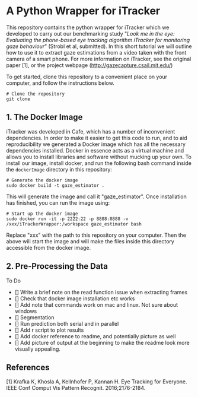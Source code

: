 # A Python Wrapper for iTracker
This repository contains the python wrapper for iTracker which we developed to carry out our benchmarking study "*Look me in the eye: Evaluating the phone-based eye tracking algorithm iTracker for monitoring gaze behaviour*" (Strobl et al, submitted). In this short tutorial we will outline how to use it to extract gaze estimations from a video taken with the front camera of a smart phone. For more information on iTracker, see the original paper [1], or the project webpage (http://gazecapture.csail.mit.edu/)

To get started, clone this repository to a convenient place on your computer, and follow the instructions below.

```
# Clone the repository
git clone 
```

## 1. The Docker Image
iTracker was developed in Cafe, which has a number of inconvenient dependencies. In order to make it easier to get this code to run, and to aid reproducibility we generated a Docker image which has all the necessary dependencies installed. Docker in essence acts as a virtual machine and allows you to install libraries and software without mucking up your own. To install our image, install docker, and run the following bash command inside the `dockerImage` directory in this repository:

```
# Generate the docker image
sudo docker build -t gaze_estimator .
```

This will generate the image and call it "gaze_estimator". Once installation has finished, you can run the image using:

```
# Start up the docker image
sudo docker run -it -p 2222:22 -p 8888:8888 -v /xxx/iTrackerWrapper:/workspace gaze_estimator bash
```

Replace "xxx" with the path to this repository on your computer. Then the above will start the image and will make the files inside this directory accessible from the docker image.

## 2. Pre-Processing the Data

To Do
- [] Write a brief note on the read function issue when extracting frames
- [] Check that docker image installation etc works
- [] Add note that commands work on mac and linux. Not sure about windows
- [] Segmentation
- [] Run prediction both serial and in parallel
- [] Add r script to plot results
- [] Add docker reference to readme, and potentially picture as well
- [] Add picture of output at the beginning to make the readme look more visually appealing.

## References
[1] Krafka K, Khosla A, Kellnhofer P, Kannan H. Eye Tracking for Everyone. IEEE Conf Comput Vis Pattern Recognit. 2016;2176-2184.